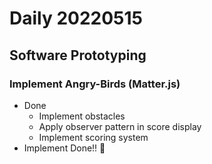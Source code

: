 Daily 20220515
===

## Software Prototyping
### Implement Angry-Birds (Matter.js)
- Done
  - Implement obstacles
  - Apply observer pattern in score display
  - Implement scoring system
- Implement Done!! 🚀